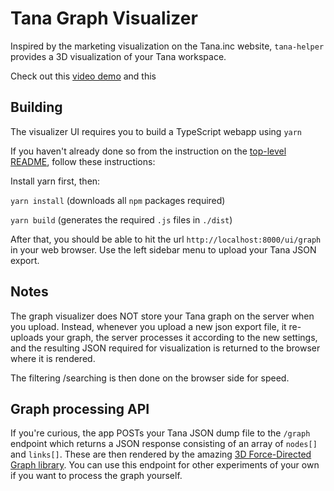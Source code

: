 # Tana Graph Visualizer

Inspired by the marketing visualization on the Tana.inc website, `tana-helper` provides a 3D visualization of your Tana workspace.

Check out this [video demo](https://share.cleanshot.com/VY0zm55s) and this 

## Building

The visualizer UI requires you to build a TypeScript webapp using `yarn`

If you haven't already done so from the instruction on the [top-level README](./README.md), follow these instructions:

Install yarn first, then:

`yarn install`  (downloads all `npm` packages required)

`yarn build` (generates the required `.js` files in `./dist`)

After that, you should be able to hit the url `http://localhost:8000/ui/graph` in your web browser. Use the left sidebar menu to upload your Tana JSON export.

## Notes

The graph visualizer does NOT store your Tana graph on the server when you upload. Instead, whenever you upload a new json export file, it re-uploads your graph, the server processes it according to the new settings, and the resulting JSON required for visualization is returned to the browser where it is rendered.

The filtering /searching is then done on the browser side for speed.

## Graph processing API

If you're curious, the app POSTs your Tana JSON dump file to the `/graph` endpoint which returns a JSON response consisting of an array of `nodes[]` and `links[]`. These are then rendered by the amazing [3D Force-Directed Graph library](https://github.com/vasturiano/3d-force-graph). You can use this endpoint for other experiments of your own if you want to process the graph yourself.